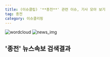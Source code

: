 ```yaml
---
title: (이슈클립) '**종전**' 관련 이슈, 기사 모아 보기
tag: 종전
category: 이슈클리핑
---
```

![wordcloud](https://s3.ap-northeast-2.amazonaws.com/lyrics101-wordcloud/2018-09-20-1537375016.png)
![news_img](https://user-images.githubusercontent.com/42597476/44507050-1206f400-a6e4-11e8-8d98-7ffbfebb353f.png)
## **'**종전**'** 뉴스속보 검색결과


